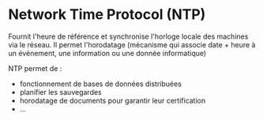 
# Network Time Protocol (NTP)
Fournit l'heure de référence et synchronise l'horloge locale des machines via le réseau. 
Il permet l'horodatage (mécanisme qui associe date + heure à un événement, une information ou une donnée informatique)

NTP permet de :
- fonctionnement de bases de données distribuées
- planifier les sauvegardes
- horodatage de documents pour garantir leur certification
- ...

